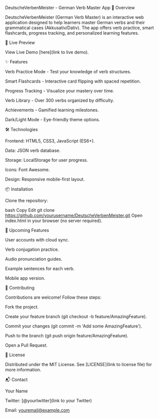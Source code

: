 DeutscheVerbenMeister - German Verb Master App
📖 Overview

DeutscheVerbenMeister (German Verb Master) is an interactive web application designed to help learners master German verbs and their grammatical cases (Akkusativ/Dativ). The app offers verb practice, smart flashcards, progress tracking, and personalized learning features.

🚀 Live Preview

View Live Demo [here](link to live demo).

✨ Features

Verb Practice Mode - Test your knowledge of verb structures.

Smart Flashcards - Interactive card flipping with spaced repetition.

Progress Tracking - Visualize your mastery over time.

Verb Library - Over 300 verbs organized by difficulty.

Achievements - Gamified learning milestones.

Dark/Light Mode - Eye-friendly theme options.

🛠️ Technologies

Frontend: HTML5, CSS3, JavaScript (ES6+).

Data: JSON verb database.

Storage: LocalStorage for user progress.

Icons: Font Awesome.

Design: Responsive mobile-first layout.

📦 Installation

Clone the repository:

bash
Copy
Edit
git clone https://github.com/yourusername/DeutscheVerbenMeister.git
Open index.html in your browser (no server required).

🌟 Upcoming Features

User accounts with cloud sync.

Verb conjugation practice.

Audio pronunciation guides.

Example sentences for each verb.

Mobile app version.

🤝 Contributing

Contributions are welcome! Follow these steps:

Fork the project.

Create your feature branch (git checkout -b feature/AmazingFeature).

Commit your changes (git commit -m 'Add some AmazingFeature').

Push to the branch (git push origin feature/AmazingFeature).

Open a Pull Request.

📄 License

Distributed under the MIT License. See [LICENSE](link to license file) for more information.

📬 Contact

Your Name

Twitter: [@yourtwitter](link to your Twitter)

Email: youremail@example.com

